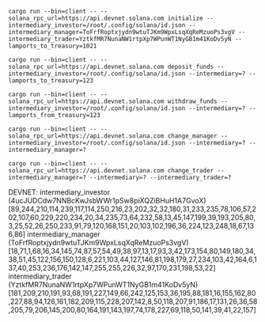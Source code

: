 
```
cargo run --bin=client -- --solana_rpc_url=https://api.devnet.solana.com initialize --intermediary_investor=/root/.config/solana/id.json --intermediary_manager=ToFrfRoptxjydn9wtuTJKm9WpxLsqXqReMzuoPs3vgV --intermediary_trader=YztkfMR7NunaNW1rtpXp7WPunWT1NyGB1m41KoDv5yN --lamports_to_treasury=1021
```
```
cargo run --bin=client -- --solana_rpc_url=https://api.devnet.solana.com deposit_funds --intermediary_investor=/root/.config/solana/id.json --intermediary=? --lamports_to_treasury=123
```
```
cargo run --bin=client -- --solana_rpc_url=https://api.devnet.solana.com withdraw_funds --intermediary_investor=/root/.config/solana/id.json --intermediary=? --lamports_from_treasury=123
```
```
cargo run --bin=client -- --solana_rpc_url=https://api.devnet.solana.com change_manager --intermediary_investor=/root/.config/solana/id.json --intermediary=? --intermediary_manager=?
```
```
cargo run --bin=client -- --solana_rpc_url=https://api.devnet.solana.com change_trader --intermediary_manager=? --intermediary=? --intermediary_trader=?
```

DEVNET:
intermediary_investor (4ucJUDCdw7NNBcKwJsbWWr1pSw8piXQZiBHuH1A7GvoX)
[89,244,210,114,239,117,114,250,216,23,202,32,32,180,31,233,235,78,106,57,202,107,60,229,220,234,20,34,235,73,64,232,58,13,45,147,199,39,193,205,80,3,25,52,26,250,233,91,79,120,168,151,20,103,102,196,36,224,123,248,18,67,136,86]
intermediary_manager (ToFrfRoptxjydn9wtuTJKm9WpxLsqXqReMzuoPs3vgV)
[18,71,1,68,16,34,145,74,87,57,54,49,38,97,13,17,93,3,42,173,154,80,149,180,34,38,51,45,122,156,150,128,6,221,103,44,127,146,81,198,179,27,234,103,42,164,6,137,40,253,236,176,142,147,255,255,226,32,97,170,231,198,53,22]
intermediary_trader (YztkfMR7NunaNW1rtpXp7WPunWT1NyGB1m41KoDv5yN)
[181,209,210,191,93,68,191,227,149,66,242,125,153,36,195,88,181,16,155,162,80,227,88,94,126,161,182,209,115,228,207,142,8,50,118,207,91,186,17,131,26,36,58,205,79,206,145,200,80,164,191,143,197,74,178,227,69,118,50,141,39,41,22,157]
